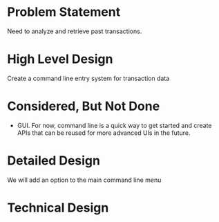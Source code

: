 # Problem Statement
Need to analyze and retrieve past transactions.

# High Level Design
Create a command line entry system for transaction data

# Considered, But Not Done
* GUI. For now, command line is a quick way to get started and create APIs that can be reused for more advanced UIs in the future.

# Detailed Design
We will add an option to the main command line menu

# Technical Design
